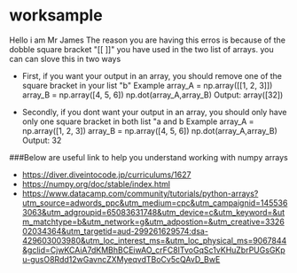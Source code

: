 # worksample
Hello i am Mr James
The reason you are having this erros is because of the dobble square bracket "[[ ]]" you have used in the two list of arrays. you can can slove this in two ways
- First, if you want your output in an array, you should remove one of the square bracket in your list "b"
Example
array_A = np.array([[1, 2, 3]])
array_B = np.array([4, 5, 6])
np.dot(array_A,array_B)
Output: array([32])

- Secondly, if you dont want your output in an array, you should only have only one square bracket in both list "a and b
Example
array_A = np.array([1, 2, 3])
array_B = np.array([4, 5, 6])
np.dot(array_A,array_B)
Output: 32

###Below are useful link to help you understand working with numpy arrays
- https://diver.diveintocode.jp/curriculums/1627
- https://numpy.org/doc/stable/index.html
- https://www.datacamp.com/community/tutorials/python-arrays?utm_source=adwords_ppc&utm_medium=cpc&utm_campaignid=1455363063&utm_adgroupid=65083631748&utm_device=c&utm_keyword=&utm_matchtype=b&utm_network=g&utm_adpostion=&utm_creative=332602034364&utm_targetid=aud-299261629574:dsa-429603003980&utm_loc_interest_ms=&utm_loc_physical_ms=9067844&gclid=CjwKCAiA7dKMBhBCEiwAO_crFC8ITvoGqSc1vKHuZbrPUGsGKpu-gusO8Rdd12wGavncZXMyeqvdTBoCv5cQAvD_BwE
